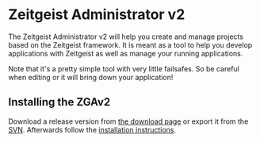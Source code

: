 # Zeitgeist Administrator v2 #

The Zeitgeist Administrator v2 will help you create and manage projects based on the Zeitgeist framework. It is meant as a tool to help you develop applications with Zeitgeist as well as manage your running applications.

Note that it's a pretty simple tool with very little failsafes. So be careful when editing or it will bring down your application!

## Installing the ZGAv2 ##

Download a release version from [the download page](ZeitgeistDownloadOverview.md) or export it from the [SVN](http://code.google.com/p/zeitgeist-framework/source/browse/applications/zeitgeist_administrator_v2/#zeitgeist_administrator_v2/trunk). Afterwards follow the [installation instructions](http://code.google.com/p/zeitgeist-framework/source/browse/applications/zeitgeist_administrator_v2/trunk/readme.txt).